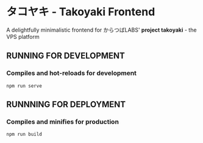 # タコヤキ - Takoyaki Frontend
A delightfully minimalistic frontend for からつばLABS' **project takoyaki** - the VPS platform

## RUNNING FOR DEVELOPMENT

### Compiles and hot-reloads for development
```
npm run serve
```

## RUNNNING FOR DEPLOYMENT

### Compiles and minifies for production
```
npm run build
```
